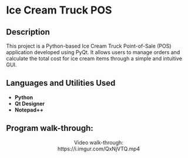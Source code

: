 <h1>Ice Cream Truck POS</h1>


<h2>Description</h2>
This project is a Python-based Ice Cream Truck Point-of-Sale (POS) application developed using PyQt. It allows users to manage orders and calculate the total cost for ice cream items through a simple and intuitive GUI.
<br />


<h2>Languages and Utilities Used</h2>

- <b>Python</b>
- <b>Qt Designer</b> 
- <b>Notepad++</b>

<h2>Program walk-through:</h2>

<p align="center">
Video walk-through: <br/>
https://i.imgur.com/QxNjVTQ.mp4

<!--
 ```diff
- text in red
+ text in green
! text in orange
# text in gray
@@ text in purple (and bold)@@
```
--!>

